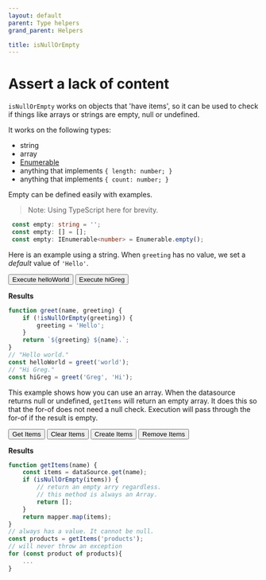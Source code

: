 ```yaml
---
layout: default
parent: Type helpers
grand_parent: Helpers

title: isNullOrEmpty
---
```


<script src="{{ site.baseurl }}{% link assets/dist/index.js %}"></script>

# Assert a lack of content

`isNullOrEmpty` works on objects that 'have items', so it can be used to check if
things like arrays or strings are empty, null or undefined.

It works on the following types:
 - string
 - array
 - [Enumerable](../../Enumerables/index.md)
 - anything that implements `{ length: number; }`
 - anything that implements `{ count: number; }`


Empty can be defined easily with examples.

> Note: Using TypeScript here for brevity.  

``` ts
 const empty: string = '';
 const empty: [] = [];
 const empty: IEnumerable<number> = Enumerable.empty();
```

Here is an example using a string. When `greeting` has no value, we set a *default*
value of `'Hello'`.

<div class="code-example">
    <div>
        <button type="button" class="btn" onclick="executeisNullOrEmptyStringExample(() => greet('world'))" >Execute helloWorld</button>
        <button type="button" class="btn" onclick="executeisNullOrEmptyStringExample(() => greet('Greg', 'Hi'))" >Execute hiGreg</button>
        <p>
            <strong>Results</strong><br>
            <span id="isNullOrEmpty-string-example-result"></span>
        </p>
    </div>    
    <script>
        function greet(name, greeting) {
            if (utilities.isNullOrEmpty(greeting)) {
                greeting = 'Hello';
            }
            return `${greeting} ${name}.`;
        }
        function executeisNullOrEmptyStringExample(fn) {
            const el = document.getElementById('isNullOrEmpty-string-example-result');
            const value = fn();
            el.innerText += value+'\n';
        }
    </script>

</div>

```ts
function greet(name, greeting) {
    if (!isNullOrEmpty(greeting)) {
        greeting = 'Hello';
    }
    return `${greeting} ${name}.`;
}
// "Hello world."
const helloWorld = greet('world');
// "Hi Greg."
const hiGreg = greet('Greg', 'Hi');
```

This example shows how you can use an array. When the datasource returns null or undefined, 
`getItems` will return an empty array. It does this so that the for-of does not need a null check.
Execution will pass through the for-of if the result is empty.

<div class="code-example">
    <div>
        <button type="button" class="btn" onclick="executeisNullOrEmptyArrayExample(() => getItemsisNullOrEmptyArrayExample())" >Get Items</button>
        <button type="button" class="btn" onclick="executeisNullOrEmptyArrayExample(() => clearItemsisNullOrEmptyArrayExample())" >Clear Items</button>
        <button type="button" class="btn" onclick="executeisNullOrEmptyArrayExample(() => createItemsisNullOrEmptyArrayExample())" >Create Items</button>
        <button type="button" class="btn" onclick="executeisNullOrEmptyArrayExample(() => removeItemisNullOrEmptyArrayExample())" >Remove Items</button>
        <p>
            <strong>Results</strong><br>
            <span id="isNullOrEmpty-array-example-result"></span>
        </p>
    </div>    
    <script>
       let itemsisNullOrEmptyArrayExample = [1,2,3,4,5,6];       
       function getItemsisNullOrEmptyArrayExample() {
            if (utilities.isNullOrEmpty(itemsisNullOrEmptyArrayExample)) {
                executeisNullOrEmptyArrayExample(()=>"[LOG] `items` is null or empty. Returning empty array `[]`...");
                return itemsisNullOrEmptyArrayExample = [];
            }
            return itemsisNullOrEmptyArrayExample;
        }
        function createItemsisNullOrEmptyArrayExample() {
            getItemsisNullOrEmptyArrayExample().push(1,2,3,4,5,6);
            return getItemsisNullOrEmptyArrayExample();
        }
        function clearItemsisNullOrEmptyArrayExample() {
            return itemsisNullOrEmptyArrayExample = undefined;
        }
        function removeItemisNullOrEmptyArrayExample() {
            itemsisNullOrEmptyArrayExample.pop();
            return getItemsisNullOrEmptyArrayExample();
        }
        function executeisNullOrEmptyArrayExample(fn) {
            const el = document.getElementById('isNullOrEmpty-array-example-result');
            const value = fn();
            el.innerText += JSON.stringify(value)+'\n';
        }
        executeisNullOrEmptyArrayExample(() => getItems())
    </script>
</div>

```ts
function getItems(name) {
    const items = dataSource.get(name);
    if (isNullOrEmpty(items)) {
        // return an empty arry regardless.
        // this method is always an Array.
        return [];
    }
    return mapper.map(items);
}
// always has a value. It cannot be null.
const products = getItems('products');
// will never throw an exception
for (const product of products){
    ...
}
```
